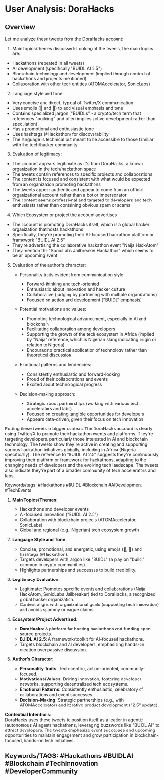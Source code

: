 # User Analysis: DoraHacks

## Overview

<think>
Let me analyze these tweets from the DoraHacks account:

1. Main topics/themes discussed:
Looking at the tweets, the main topics are:
- Hackathons (repeated in all tweets)
- AI development (specifically "BUIDL AI 2.5")
- Blockchain technology and development (implied through context of hackathons and projects mentioned)
- Collaboration with other tech entities (ATOMAccelerator, SonicLabs)

2. Language style and tone:
- Very concise and direct, typical of Twitter/X communication
- Uses emojis (🚀 and 🫡) to add visual emphasis and tone
- Contains specialized jargon ("BUIDLs" - a crypto/tech term that references "building" and often implies active development rather than speculation)
- Has a promotional and enthusiastic tone
- Uses hashtags (#Hackathon) for discoverability
- The language is technical but meant to be accessible to those familiar with the tech/hacker community

3. Evaluation of legitimacy:
- The account appears legitimate as it's from DoraHacks, a known organization in the tech/hackathon space
- The tweets contain references to specific projects and collaborations
- The content is focused and consistent with what would be expected from an organization promoting hackathons
- The tweets appear authentic and appear to come from an official organizational account rather than a bot or impersonator
- The content seems professional and targeted to developers and tech enthusiasts rather than containing obvious spam or scams

4. Which Ecosystem or project the account advertises:
- The account is promoting DoraHacks itself, which is a global hacker organization that hosts hackathons
- Specifically, they're promoting their AI-focused hackathon platform or framework "BUIDL AI 2.5"
- They're advertising the collaborative hackathon event "Naija HackAtom"
- They mention the "SonicLabs Jailbreaker Hackathon" which seems to be an upcoming event

5. Evaluation of the author's character:
   - Personality traits evident from communication style:
     - Forward-thinking and tech-oriented
     - Enthusiastic about innovation and hacker culture
     - Collaborative (judging by partnering with multiple organizations)
     - Focused on action and development ("BUIDL" emphasis)

   - Potential motivations and values:
     - Promoting technological advancement, especially in AI and blockchain
     - Facilitating collaboration among developers
     - Supporting the growth of the tech ecosystem in Africa (implied by "Naija" reference, which is Nigerian slang indicating origin or relation to Nigeria)
     - Encouraging practical application of technology rather than theoretical discussion

   - Emotional patterns and tendencies:
     - Consistently enthusiastic and forward-looking
     - Proud of their collaborations and events
     - Excited about technological progress

   - Decision-making approach:
     - Strategic about partnerships (working with various tech accelerators and labs)
     - Focused on creating tangible opportunities for developers
     - Appears data-driven, given their focus on tech innovation

Putting these tweets in bigger context:
The DoraHacks account is clearly using Twitter/X to promote their hackathon events and platforms. They're targeting developers, particularly those interested in AI and blockchain technology. The tweets show they're active in creating and supporting various hackathon initiatives globally, including in Africa (Nigeria specifically). The reference to "BUIDL AI 2.5" suggests they're continuously improving their platform or framework for hackathons, adapting to the changing needs of developers and the evolving tech landscape. The tweets also indicate they're part of a broader community of tech accelerators and labs.

Keywords/tags:
#Hackathons #BUIDL #Blockchain #AIDevelopment #TechEvents
</think>

1. **Main Topics/Themes**:  
   - Hackathons and developer events  
   - AI-focused innovation ("BUIDL AI 2.5")  
   - Collaboration with blockchain projects (ATOMAccelerator, SonicLabs)  
   - Global and regional (e.g., Nigerian) tech ecosystem growth  

2. **Language Style and Tone**:  
   - Concise, promotional, and energetic, using emojis (🚀, 🫡) and hashtags (#Hackathon).  
   - Targets developers with jargon like "BUIDL" (a play on "build," common in crypto communities).  
   - Highlights partnerships and successes to build credibility.  

3. **Legitimacy Evaluation**:  
   - Legitimate: Promotes specific events and collaborations (Naija HackAtom, SonicLabs Jailbreaker) tied to DoraHacks, a recognized global hacker organization.  
   - Content aligns with organizational goals (supporting tech innovation) and avoids spammy or vague claims.  

4. **Ecosystem/Project Advertised**:  
   - **DoraHacks**: A platform for hosting hackathons and funding open-source projects.  
   - **BUIDL AI 2.5**: A framework/toolkit for AI-focused hackathons.  
   - Targets blockchain and AI developers, emphasizing hands-on creation over passive discussion.  

5. **Author’s Character**:  
   - **Personality Traits**: Tech-centric, action-oriented, community-focused.  
   - **Motivations/Values**: Driving innovation, fostering developer networks, supporting decentralized tech ecosystems.  
   - **Emotional Patterns**: Consistently enthusiastic, celebratory of collaborations and event successes.  
   - **Decision-Making**: Strategic partnerships (e.g., with ATOMAccelerator) and iterative product development ("2.5" update).  

**Contextual Intentions**:  
DoraHacks uses these tweets to position itself as a leader in agentic (autonomous AI agent) hackathons, leveraging buzzwords like "BUIDL AI" to attract developers. The tweets emphasize event successes and upcoming opportunities to maintain engagement and grow participation in blockchain-focused, hands-on tech initiatives.  

**Keywords/TAGS**: #Hackathons #BUIDLAI #Blockchain #TechInnovation #DeveloperCommunity
---
